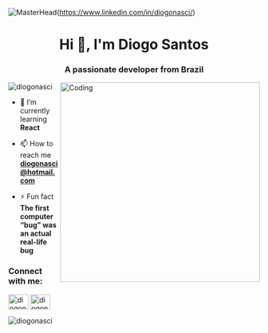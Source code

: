 ![MasterHead](https://www.intersoft.com.br/images/banner1.jpg)(https://www.linkedin.com/in/diogonasci/)
<h1 align="center">Hi 👋, I'm Diogo Santos</h1>
<h3 align="center">A passionate developer from Brazil</h3>
<img align="right" alt="Coding" width="400" src="https://raw.githubusercontent.com/TheDudeThatCode/TheDudeThatCode/master/Assets/Developer.gif">



<p align="left"> <img src="https://komarev.com/ghpvc/?username=diogonasci&label=Profile%20views&color=0e75b6&style=flat" alt="diogonasci" /> </p>

- 🌱 I’m currently learning **React**

- 📫 How to reach me **diogonasci@hotmail.com**

- ⚡ Fun fact **The first computer “bug” was an actual real-life bug**

<h3 align="left">Connect with me:</h3>
<p align="left">
<a href="https://linkedin.com/in/diogonasci" target="blank"><img align="center" src="https://raw.githubusercontent.com/rahuldkjain/github-profile-readme-generator/master/src/images/icons/Social/linked-in-alt.svg" alt="diogonasci" height="30" width="40" /></a>
<a href="https://instagram.com/diogonasci" target="blank"><img align="center" src="https://raw.githubusercontent.com/rahuldkjain/github-profile-readme-generator/master/src/images/icons/Social/instagram.svg" alt="diogonasci" height="30" width="40" /></a>
</p>

<p><img align="left" src="https://github-readme-stats.vercel.app/api/top-langs?username=diogonasci&show_icons=true&locale=en&layout=compact" alt="diogonasci" /></p>
